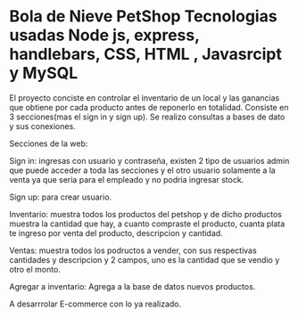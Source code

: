 # Bola de Nieve PetShop Tecnologias usadas Node js, express, handlebars, CSS, HTML , Javasrcipt y MySQL

El proyecto conciste en controlar el inventario de un local y las ganancias que obtiene por cada producto antes de reponerlo en totalidad. Consiste en 3 secciones(mas el sign in y sign up). Se realizo consultas a bases de dato y sus conexiones.

Secciones de la web:

Sign in: ingresas con usuario y contraseña, existen 2 tipo de usuarios admin que puede acceder a toda las secciones y el otro usuario solamente a la venta ya que seria para el empleado y no podria ingresar stock.

Sign up: para crear usuario.

Inventario: muestra todos los productos del petshop y de dicho productos muestra la cantidad que hay, a cuanto compraste el producto, cuanta plata te ingreso por venta del producto, descripcion y cantidad.

Ventas: muestra todos los podructos a vender, con sus respectivas cantidades y descripcion y 2 campos, uno es la cantidad que se vendio y otro el monto.

Agregar a inventario: Agrega a la base de datos nuevos productos.

A desarrrolar E-commerce con lo ya realizado.
